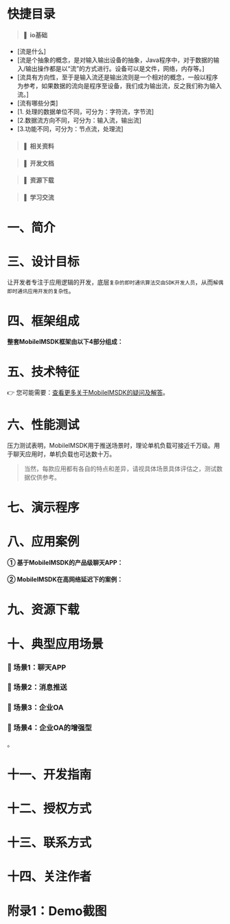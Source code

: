 # 快捷目录

> #### ▌ io基础
* [流是什么]
* [流是个抽象的概念，是对输入输出设备的抽象，Java程序中，对于数据的输入/输出操作都是以“流”的方式进行。设备可以是文件，网络，内存等。]
* [流具有方向性，至于是输入流还是输出流则是一个相对的概念，一般以程序为参考，如果数据的流向是程序至设备，我们成为输出流，反之我们称为输入流。]
* [流有哪些分类]
* [1. 处理的数据单位不同，可分为：字符流，字节流]
* [2.数据流方向不同，可分为：输入流，输出流]
* [3.功能不同，可分为：节点流，处理流]
> #### ▌ 相关资料


> #### ▌ 开发文档


> #### ▌ 资源下载

> #### ▌ 学习交流


# 一、简介









# 三、设计目标
让开发者专注于应用逻辑的开发，底层<code>复杂的即时通讯算法交由SDK开发人员</code>，从而<code>解偶即时通讯应用开发的复杂性</code>。

# 四、框架组成
<b>整套MobileIMSDK框架由以下4部分组成：</b>



# 五、技术特征



  
:point_right: 您可能需要：[查看更多关于MobileIMSDK的疑问及解答](http://www.52im.net/thread-60-1-1.html)。

# 六、性能测试
压力测试表明，MobileIMSDK用于推送场景时，理论单机负载可接近千万级。用于聊天应用时，单机负载也可达数十万。

> 当然，每款应用都有各自的特点和差异，请视具体场景具体评估之，测试数据仅供参考。


# 七、演示程序


# 八、应用案例
#### ① 基于MobileIMSDK的产品级聊天APP：

#### ② MobileIMSDK在高网络延迟下的案例：


# 九、资源下载


# 十、典型应用场景
### :triangular_flag_on_post: 场景1：聊天APP

### :triangular_flag_on_post: 场景2：消息推送


### :triangular_flag_on_post: 场景3：企业OA


### :triangular_flag_on_post: 场景4：企业OA的增强型
。

# 十一、开发指南


# 十二、授权方式


# 十三、联系方式

# 十四、关注作者


# 附录1：Demo截图

